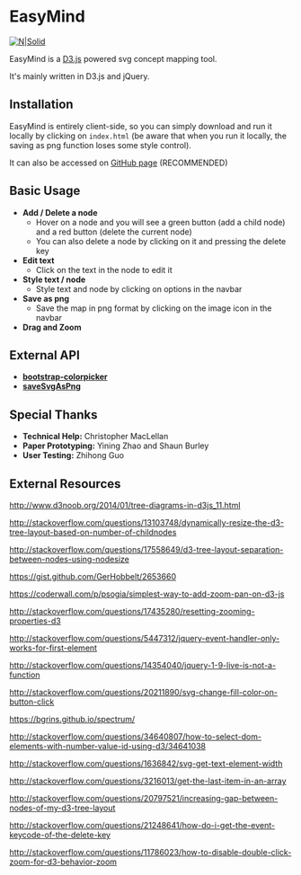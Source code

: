 # EasyMind

[![N|Solid](http://i.imgur.com/9S8akYh.png)](https://nodesource.com/products/nsolid)

EasyMind is a [D3.js](https://github.com/d3/d3) powered svg concept mapping tool.

It's mainly written in D3.js and jQuery.

## Installation
EasyMind is entirely client-side, so you can simply download and run it locally by clicking on ```index.html``` (be aware that when you run it locally, the saving as png function loses some style control).

It can also be accessed on [GitHub page](https://vitac215.github.io/easymind/) (RECOMMENDED)

## Basic Usage
* <b>Add / Delete a node</b>
   * Hover on a node and you will see a green button (add a child node) and a red button (delete the current node)
   * You can also delete a node by clicking on it and pressing the delete key
* <b>Edit text</b>
   * Click on the text in the node to edit it
* <b>Style text / node</b>
   * Style text and node by clicking on options in the navbar 
* <b>Save as png</b>
   * Save the map in png format by clicking on the image icon in the navbar
* <b>Drag and Zoom</b>

## External API 
* <b>[bootstrap-colorpicker](https://itsjavi.com/bootstrap-colorpicker/)</b>
* <b>[saveSvgAsPng](https://github.com/exupero/saveSvgAsPng)</b>

## Special Thanks
* <b>Technical Help:</b> Christopher MacLellan
* <b>Paper Prototyping:</b> Yining Zhao and Shaun Burley
* <b>User Testing:</b> Zhihong Guo

## External Resources
http://www.d3noob.org/2014/01/tree-diagrams-in-d3js_11.html

http://stackoverflow.com/questions/13103748/dynamically-resize-the-d3-tree-layout-based-on-number-of-childnodes

http://stackoverflow.com/questions/17558649/d3-tree-layout-separation-between-nodes-using-nodesize

https://gist.github.com/GerHobbelt/2653660

https://coderwall.com/p/psogia/simplest-way-to-add-zoom-pan-on-d3-js

http://stackoverflow.com/questions/17435280/resetting-zooming-properties-d3

http://stackoverflow.com/questions/5447312/jquery-event-handler-only-works-for-first-element

http://stackoverflow.com/questions/14354040/jquery-1-9-live-is-not-a-function

http://stackoverflow.com/questions/20211890/svg-change-fill-color-on-button-click

https://bgrins.github.io/spectrum/

http://stackoverflow.com/questions/34640807/how-to-select-dom-elements-with-number-value-id-using-d3/34641038

http://stackoverflow.com/questions/1636842/svg-get-text-element-width

http://stackoverflow.com/questions/3216013/get-the-last-item-in-an-array

http://stackoverflow.com/questions/20797521/increasing-gap-between-nodes-of-my-d3-tree-layout

http://stackoverflow.com/questions/21248641/how-do-i-get-the-event-keycode-of-the-delete-key

http://stackoverflow.com/questions/11786023/how-to-disable-double-click-zoom-for-d3-behavior-zoom

